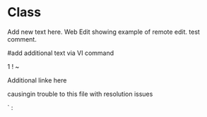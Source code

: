 Class
=====

Add new text here.  Web Edit showing example of remote edit.
test comment.

#add additional text via VI command

1
!
~


Additional linke here 

causingin trouble to this file with resolution issues

`
:


